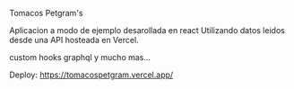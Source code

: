 Tomacos Petgram's

Aplicacion a modo de ejemplo desarollada en react
Utilizando datos leidos desde una API hosteada en Vercel.

custom hooks
graphql 
y mucho mas...

Deploy:
https://tomacospetgram.vercel.app/
